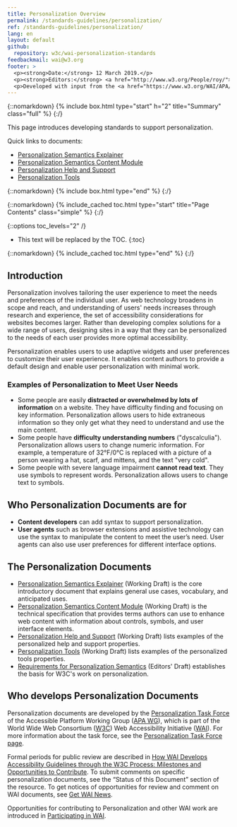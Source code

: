 ```yaml
---
title: Personalization Overview
permalink: /standards-guidelines/personalization/
ref: /standards-guidelines/personalization/
lang: en
layout: default
github:
  repository: w3c/wai-personalization-standards
feedbackmail: wai@w3.org
footer: >
  <p><strong>Date:</strong> 12 March 2019.</p>
  <p><strong>Editors:</strong> <a href="http://www.w3.org/People/roy/">Ruoxi Ran</a>, <a href="http://www.w3.org/People/cooper/">Michael Cooper</a>, and <a href="http://www.w3.org/People/Shawn/">Shawn Lawton Henry</a>.</p>
  <p>Developed with input from the <a href="https://www.w3.org/WAI/APA/task-forces/personalization/">Personalization Task Force</a>.<p>
---
```


{::nomarkdown}
{% include box.html type="start" h="2" title="Summary" class="full" %}
{:/}

This page introduces developing standards to support personalization.

Quick links to documents:
* [Personalization Semantics Explainer](https://www.w3.org/TR/personalization-semantics-1.0/)
* [Personalization Semantics Content Module](https://www.w3.org/TR/personalization-semantics-content-1.0/)
* [Personalization Help and Support](https://www.w3.org/TR/personalization-semantics-help-1.0/)
* [Personalization Tools](https://www.w3.org/TR/personalization-semantics-tools-1.0/)

{::nomarkdown}
{% include box.html type="end" %}
{:/}

{::nomarkdown}
{% include_cached toc.html type="start" title="Page Contents" class="simple" %}
{:/}

{::options toc_levels="2" /}

-   This text will be replaced by the TOC.
{:toc}

{::nomarkdown}
{% include_cached toc.html type="end" %}
{:/}
 
## Introduction
Personalization involves tailoring the user experience to meet the needs and preferences of the individual user. As web technology broadens in scope and reach, and understanding of users' needs increases through research and experience, the set of accessibility considerations for websites becomes larger. Rather than developing complex solutions for a wide range of users, designing sites in a way that they can be personalized to the needs of each user provides more optimal accessibility.

Personalization enables users to use adaptive widgets and user preferences to customize their user experience. It enables content authors to provide a default design and enable user personalization with minimal work.

### Examples of Personalization to Meet User Needs

* Some people are easily **distracted or overwhelmed by lots of information** on a website. They have difficulty finding and focusing on key information. Personalization allows users to hide extraneous information so they only get what they need to understand and use the main content.
* Some people have **difficulty understanding numbers** ("dyscalculia"). Personalization allows users to change numeric information. For example, a temperature of 32&deg;F/0&deg;C is replaced with a picture of a person wearing a hat, scarf, and mittens, and the text "very cold".
* Some people with severe language impairment **cannot read text**. They use symbols to represent words. Personalization allows users to change text to symbols.

## Who Personalization Documents are for
* **Content developers** can add syntax to support personalization. 
* **User agents** such as browser extensions and assistive technology can use the syntax to manipulate the content to meet the user’s need. User agents can also use user preferences for different interface options.

## The Personalization Documents
* [Personalization Semantics Explainer](https://www.w3.org/TR/personalization-semantics-1.0/) (Working Draft) is the core introductory document that explains general use cases, vocabulary, and anticipated uses.
* [Personalization Semantics Content Module](https://www.w3.org/TR/personalization-semantics-content-1.0/) (Working Draft) is the technical specification that provides terms authors can use to enhance web content with information about controls, symbols, and user interface elements.
* [Personalization Help and Support](https://www.w3.org/TR/personalization-semantics-help-1.0/) (Working Draft) lists examples of the personalized help and support properties.
* [Personalization Tools](https://www.w3.org/TR/personalization-semantics-tools-1.0/) (Working Draft) lists examples of the personalized tools properties.
* [Requirements for Personalization Semantics](https://w3c.github.io/personalization-semantics/requirements/) (Editors' Draft) establishes the basis for W3C's work on personalization.

## Who develops Personalization Documents
Personalization documents are developed by the [Personalization Task Force](https://www.w3.org/WAI/APA/task-forces/personalization/) of the Accessible Platform Working Group ([APA WG](https://www.w3.org/WAI/APA/)), which is part of the World Wide Web Consortium ([W3C](http://www.w3.org/)) Web Accessibility Initiative ([WAI](http://www.w3.org/WAI/)). For more information about the task force, see the [Personalization Task Force page](https://www.w3.org/WAI/APA/task-forces/personalization/).

Formal periods for public review are described in [How WAI Develops Accessibility Guidelines through the W3C Process: Milestones and Opportunities to Contribute](http://www.w3.org/WAI/intro/w3c-process). To submit comments on specific personalization documents, see the “Status of this Document” section of the resource. To get notices of opportunities for review and comment on WAI documents, see [Get WAI News](https://www.w3.org/WAI/news/subscribe/).

Opportunities for contributing to Personalization and other WAI work are introduced in [Participating in WAI](https://www.w3.org/WAI/about/participating/).


